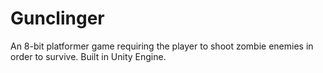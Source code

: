 # Gunclinger
An 8-bit platformer game requiring the player to shoot zombie enemies in order to survive. Built in Unity Engine.
